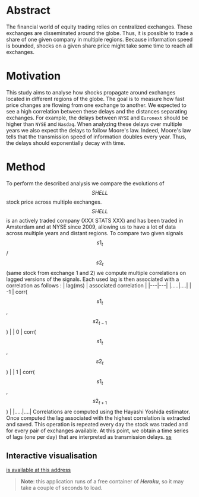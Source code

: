 # Abstract
The financial world of equity trading relies on centralized exchanges. These exchanges are disseminated around the globe. Thus, it is possible to trade a share of one given company in multiple regions. Because information speed is bounded, shocks on a given share price might take some time to reach all exchanges.

# Motivation

This study aims to analyse how shocks propagate around exchanges located in different regions of the globe. The goal is to measure how fast price changes are flowing from one exchange to another. We expected to see a high correlation between these delays and the distances separating exchanges. For example, the delays between `NYSE` and `Euronext` should be higher than `NYSE` and `Nasdaq`. When analyzing these delays over multiple years we also expect the delays to follow Moore's law. Indeed, Moore's law tells that the transmission speed of information doubles every year. Thus, the delays should exponentially decay with time.

# Method
To perform the described analysis we compare the evolutions of $$SHELL$$ stock price across multiple exchanges. $$SHELL$$ is an actively traded company (XXX STATS XXX) and has been traded in Amsterdam and at NYSE since 2009, allowing us to have a lot of data across multiple years and distant regions. To compare two given signals $$s1_t$$/$$s2_t$$ (same stock from exchange 1 and 2) we compute multiple correlations on lagged versions of the signals. Each used lag is then associated with a correlation as follows :
| lag(ms)  | associated correlation   |
|---|---|
|.....|....|
|  -1 |  corr($$s1_t$$,$$s2_{t-1}$$) |
|  0 |  corr($$s1_t$$,$$s2_{t}$$) |
|  1 |  corr($$s1_t$$,$$s2_{t+1}$$) |
|.....|....|
Correlations are computed using the Hayashi Yoshida estimator. Once computed the lag associated with the highest correlation is extracted and saved. This operation is repeated every day the stock was traded and for every pair of exchanges available. 
At this point, we obtain a time series of lags (one per day) that are interpreted as transmission delays. 
[ss](#method)


## Interactive visualisation 

[is available at this address](https://murmuring-garden-88123.herokuapp.com/)

> **Note**: this application runs of a free container of ***Heroku***, so it may take a couple of seconds to load.
